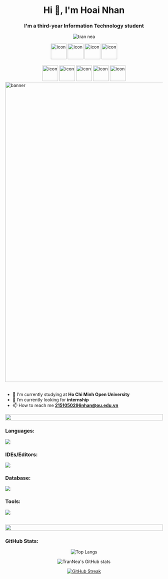<h1 align="center">Hi 👋, I'm Hoai Nhan</h1>
<h3 align="center">I'm a third-year Information Technology student</h3>
<p align="center">
 <img src="https://komarev.com/ghpvc/?username=TranNea" alt="tran nea" /> 
</p>

<div align="center">  
  <img src="https://techstack-generator.vercel.app/python-icon.svg" alt="icon" width="50" height="50" />
  <img src="https://techstack-generator.vercel.app/django-icon.svg" alt="icon" width="50" height="50" />
  <img src="https://techstack-generator.vercel.app/csharp-icon.svg" alt="icon" width="50" height="50" />
  <img src="https://techstack-generator.vercel.app/cpp-icon.svg" alt="icon" width="50" height="50" />
</div>

<br>

<div align="center">
  <img src="https://techstack-generator.vercel.app/java-icon.svg" alt="icon" width="50" height="50" />
  <img src="https://techstack-generator.vercel.app/js-icon.svg" alt="icon"width="50" height="50" />
  <img src="https://techstack-generator.vercel.app/react-icon.svg" alt="icon" width="50" height="50" />
  <img src="https://techstack-generator.vercel.app/mysql-icon.svg" alt="icon" width="50" height="50" />
  <img src="https://techstack-generator.vercel.app/github-icon.svg" alt="icon" width="50" height="50" />
</div>

<img alt="banner" style="width:100vw" src="https://miro.medium.com/v2/resize:fit:1400/0*yBvA5CnEX3Sd4aod.gif">
<br><br>

- 🌱 I'm currently studying at **Ho Chi Minh Open University**
- 🔭 I’m currently looking for **internship**
- 📫 How to reach me **2151050296nhan@ou.edu.vn**

<img src="https://i.imgur.com/dBaSKWF.gif" height="20" width="100%">

<h3 align="left">Languages:</h3>

<p align="left">
  <a href="https://skillicons.dev">
    <img src="https://skillicons.dev/icons?i=py,django,cs,cpp,js,html,css,react&theme=light" />
  </a>
</p>

<h3 align="left">IDEs/Editors:</h3>

<p align="left">
  <a href="https://skillicons.dev">
    <img src="https://skillicons.dev/icons?i=vscode,pycharm,visualstudio,androidstudio&theme=light" />
  </a>
</p>

<h3 align="left">Database:</h3>

<p align="left">
  <a href="https://skillicons.dev">
    <img src="https://skillicons.dev/icons?i=mysql&theme=light" />
  </a>
</p>

<h3 align="left">Tools:</h3>
<p align="left">
  <a href="https://skillicons.dev">
    <img src="https://skillicons.dev/icons?i=github,postman&theme=light" />
  </a>
</p>

<br/>

<img src="https://i.imgur.com/dBaSKWF.gif" height="20" width="100%">

<h3 align="left">GitHub Stats:</h3>
<div align="center">
 
![Top Langs](https://github-readme-stats.vercel.app/api/top-langs?username=TranNea&show_icons=true&locale=en&layout=compact)

![TranNea's GitHub stats](https://github-readme-stats.vercel.app/api?username=TranNea&show_icons=true&locale=en)

[![GitHub Streak](https://streak-stats.demolab.com/?user=TranNea)](https://git.io/streak-stats)

</div>
